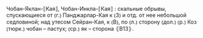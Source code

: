---
---

Чобан-Яклан-⟦Кая⟧, Чобан-Инкла-⟦Кая⟧
: скальные обрывы, спускающиеся от ⦅г.⦆ Панджарлар-Кая к ⦅З⦆ и отд. от нее небольшой седловиной; над утесом Сейран-Кая, к ⦅В⦆, по ⦅л.⦆ сторону ⦅дол.⦆ ⦅р.⦆ Коз ⦅тюрк.⦆ чобан – пастух; ⦅ср.⦆ як – сторона ⦃В13⦄.

